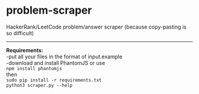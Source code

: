 # problem-scraper
HackerRank/LeetCode problem/answer scraper
(because copy-pasting is so difficult)
***
**Requirements:**  
-put all your files in the format of input.example   
-download and install PhantomJS or use  
`npm install phantomjs`  
then  
`sudo pip install -r requirements.txt`  
`python3 scraper.py --help`

